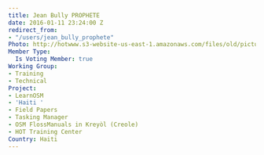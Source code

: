 ```yaml
---
title: Jean Bully PROPHETE
date: 2016-01-11 23:24:00 Z
redirect_from:
- "/users/jean_bully_prophete"
Photo: http://hotwww.s3-website-us-east-1.amazonaws.com/files/old/pictures/picture-314-1452607634.jpg
Member Type:
  Is Voting Member: true
Working Group:
- Training
- Technical
Project:
- LearnOSM
- 'Haiti '
- Field Papers
- Tasking Manager
- OSM FlossManuals in Kreyòl (Creole)
- HOT Training Center
Country: Haiti
---
```


